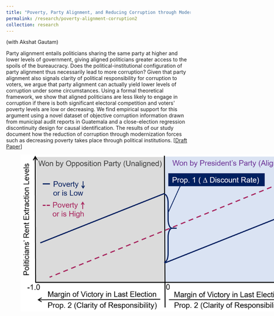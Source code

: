 ```yaml
---
title: "Poverty, Party Alignment, and Reducing Corruption through Modernization: Evidence from Guatemala"
permalink: /research/poverty-alignment-corruption2
collection: research
---
```


(with Akshat Gautam)

Party alignment entails politicians sharing the same party at higher and lower levels of government, giving aligned politicians greater access to the spoils of the bureaucracy. Does the political-institutional configuration of party alignment thus necessarily lead to more corruption? Given that party alignment also signals clarity of political responsibility for corruption to voters, we argue that party alignment can actually yield lower levels of corruption under some circumstances. Using a formal theoretical framework, we show that aligned politicians are less likely to engage in corruption if there is both significant electoral competition and voters' poverty levels are low or decreasing. We find empirical support for this argument using a novel dataset of objective corruption information drawn from municipal audit reports in Guatemala and a close-election regression discontinuity design for causal identification. The results of our study document how the reduction of corruption through modernization forces such as decreasing poverty takes place through political institutions.  [[Draft Paper](https://mikedenly.com/files/dg-corruption.pdf)]  

<figure style="width: 769px; height: 360px"  class="align-center">
  <img src="/images/prop1and2.png" alt="" />
</figure>

